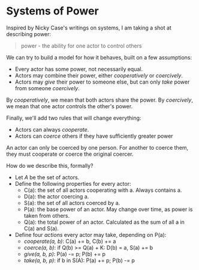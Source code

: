 Systems of Power
================

Inspired by Nicky Case's writings on systems, I am taking a shot at describing
power:

> power - the ability for one actor to control others

We can try to build a model for how it behaves, built on a few assumptions:

- Every actor has some power, not necessarily equal.
- Actors may combine their power, either *cooperatively* or *coercively*.
- Actors may *give* their power to someone else, but can only *take* power
from someone *coercively*.

By *cooperatively*, we mean that both actors share the power.
By *coercively*, we mean that one actor controls the other's power.

Finally, we'll add two rules that will change everything:
- Actors can always *cooperate*.
- Actors can *coerce* others if they have sufficiently greater power

An actor can only be coerced by one person. For another to coerce them,
they must cooperate or coerce the original coercer.

How do we describe this, formally?

- Let $A$ be the set of actors.
- Define the following properties for every actor:
  - C(a): the set of all actors cooperating with a. Always contains a.
  - D(a): the actor coercing a. 
  - S(a): the set of all actors coerced by a.
  - P(a): the base power of an actor. May change over time, as power is taken from others.
  - Q(a): the total power of an actor. Calculated as the sum of all a in C(a) and S(a).
- Define four *actions* every actor may take, depending on P(a):
  - *cooperate(a, b)*: C(a) += b, C(b) += a
  - *coerce(a, b)*: if Q(b) >= Q(a) + K: D(b) = a, S(a) += b
  - *give(a, b, p)*: P(a) -= p; P(b) += p
  - *take(a, b, p)*: if b in S(A): P(a) += p; P(b) -= p

